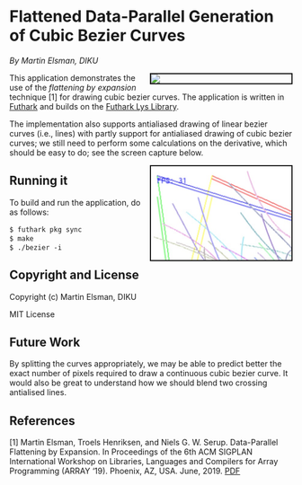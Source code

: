 # Flattened Data-Parallel Generation of Cubic Bezier Curves

*By Martin Elsman, DIKU*

<img src="images/bezier.png" border="2" width="250" align="right">

This application demonstrates the use of the _flattening by expansion_
technique [1] for drawing cubic bezier curves. The application is
written in [Futhark](http://futhark-lang.org) and builds on the
[Futhark Lys Library](https://github.com/diku-dk/lys).

The implementation also supports antialiased drawing of linear bezier
curves (i.e., lines) with partly support for antialiased drawing of
cubic bezier curves; we still need to perform some calculations on the
derivative, which should be easy to do; see the screen capture below.

<img src="images/antialiasing.png" border="2" width="250" align="right">

## Running it

To build and run the application, do as follows:

````
$ futhark pkg sync
$ make
$ ./bezier -i
````

## Copyright and License

Copyright (c) Martin Elsman, DIKU

MIT License

## Future Work

By splitting the curves appropriately, we may be able to predict
better the exact number of pixels required to draw a continuous cubic
bezier curve. It would also be great to understand how we should blend
two crossing antialised lines.

## References

[1] Martin Elsman, Troels Henriksen, and Niels
G. W. Serup. Data-Parallel Flattening by Expansion. In Proceedings of
the 6th ACM SIGPLAN International Workshop on Libraries, Languages and
Compilers for Array Programming (ARRAY ‘19). Phoenix, AZ,
USA. June, 2019. [PDF](http://elsman.com/pdf/array19.pdf)
